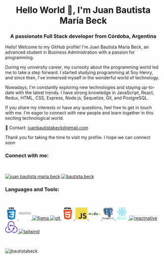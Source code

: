 <h1 align="center">Hello World 👋, I'm Juan Bautista María Beck</h1>
<h3 align="center">A passionate Full Stack developer from Córdoba, Argentina</h3>

<p>Hello! Welcome to my GitHub profile! I'm Juan Bautista María Beck, an advanced student in Business Administration with a passion for programming.

During my university career, my curiosity about the programming world led me to take a step forward. I started studying programming at Soy Henry, and since then, I've immersed myself in the wonderful world of technology.

Nowadays, I'm constantly exploring new technologies and staying up-to-date with the latest trends. I have strong knowledge in JavaScript, React, Redux, HTML, CSS, Express, Node.js, Sequelize, Git, and PostgreSQL.

If you share my interests or have any questions, feel free to get in touch with me. I'm eager to connect with new people and learn together in this exciting technological world.

📧 Contact: juanbautistabeck@gmail.com

Thank you for taking the time to visit my profile. I hope we can connect soon</p>

<h3 align="left">Connect with me:</h3>
<br>
<p align="left">
<a href="https://linkedin.com/in/juan-bautista-maría-beck-06a40026a" target="blank"><img align="center" src="https://raw.githubusercontent.com/rahuldkjain/github-profile-readme-generator/master/src/images/icons/Social/linked-in-alt.svg" alt="juan bautista maría beck" height="30" width="40" /></a>
<a href="https://instagram.com/bautista.beck" target="blank"><img align="center" src="https://raw.githubusercontent.com/rahuldkjain/github-profile-readme-generator/master/src/images/icons/Social/instagram.svg" alt="bautista.beck" height="30" width="40" /></a>
</p>

<h3 align="left">Languages and Tools:</h3>
<br>
<p align="left"> <a href="https://www.w3schools.com/css/" target="_blank" rel="noreferrer"> <img src="https://raw.githubusercontent.com/devicons/devicon/master/icons/css3/css3-original-wordmark.svg" alt="css3" width="40" height="40"/> </a> <a href="https://expressjs.com" target="_blank" rel="noreferrer"> <img src="https://raw.githubusercontent.com/devicons/devicon/master/icons/express/express-original-wordmark.svg" alt="express" width="40" height="40"/> </a> <a href="https://www.figma.com/" target="_blank" rel="noreferrer"> <img src="https://www.vectorlogo.zone/logos/figma/figma-icon.svg" alt="figma" width="40" height="40"/> </a> <a href="https://git-scm.com/" target="_blank" rel="noreferrer"> <img src="https://www.vectorlogo.zone/logos/git-scm/git-scm-icon.svg" alt="git" width="40" height="40"/> </a> <a href="https://www.w3.org/html/" target="_blank" rel="noreferrer"> <img src="https://raw.githubusercontent.com/devicons/devicon/master/icons/html5/html5-original-wordmark.svg" alt="html5" width="40" height="40"/> </a> <a href="https://developer.mozilla.org/en-US/docs/Web/JavaScript" target="_blank" rel="noreferrer"> <img src="https://raw.githubusercontent.com/devicons/devicon/master/icons/javascript/javascript-original.svg" alt="javascript" width="40" height="40"/> </a> <a href="https://nodejs.org" target="_blank" rel="noreferrer"> <img src="https://raw.githubusercontent.com/devicons/devicon/master/icons/nodejs/nodejs-original-wordmark.svg" alt="nodejs" width="40" height="40"/> </a> <a href="https://www.postgresql.org" target="_blank" rel="noreferrer"> <img src="https://raw.githubusercontent.com/devicons/devicon/master/icons/postgresql/postgresql-original-wordmark.svg" alt="postgresql" width="40" height="40"/> </a> <a href="https://reactjs.org/" target="_blank" rel="noreferrer"> <img src="https://raw.githubusercontent.com/devicons/devicon/master/icons/react/react-original-wordmark.svg" alt="react" width="40" height="40"/> </a> <a href="https://reactnative.dev/" target="_blank" rel="noreferrer"> <img src="https://reactnative.dev/img/header_logo.svg" alt="reactnative" width="40" height="40"/> </a> <a href="https://redux.js.org" target="_blank" rel="noreferrer"> <img src="https://raw.githubusercontent.com/devicons/devicon/master/icons/redux/redux-original.svg" alt="redux" width="40" height="40"/> </a> <a href="https://tailwindcss.com/" target="_blank" rel="noreferrer"> <img src="https://www.vectorlogo.zone/logos/tailwindcss/tailwindcss-icon.svg" alt="tailwind" width="40" height="40"/> </a> </p>
<br>
<p><img align="center" src="https://github-readme-stats.vercel.app/api/top-langs?username=jbautistabeck&show_icons=true&locale=en&layout=compact" alt="jbautistabeck" /></p>

<!---
JBautistaBeck/JBautistaBeck is a ✨ special ✨ repository because its `README.md` (this file) appears on your GitHub profile.
You can click the Preview link to take a look at your changes.
--->
